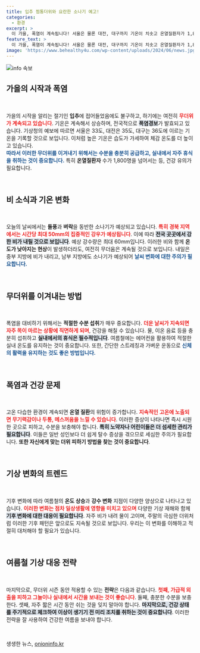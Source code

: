 ```yaml
---
title: 입추 찜통더위와 요란한 소나기 예고!
categories:
  - 환경
excerpt: >
  이 가을, 폭염이 계속됩니다! 서울은 물론 대전, 대구까지 기온이 치솟고 온열질환자가 1,800명 이상 발생 중. 찜통더위를 이겨낼 방법과 주의사항을 확인하세요!
feature_text: >
  이 가을, 폭염이 계속됩니다! 서울은 물론 대전, 대구까지 기온이 치솟고 온열질환자가 1,800명 이상 발생 중. 찜통더위를 이겨낼 방법과 주의사항을 확인하세요!
image: 'https://www.behealthy4u.com/wp-content/uploads/2024/06/news.jpg'
---
```


<p><img src="https://www.behealthy4u.com/wp-content/uploads/2024/06/news.jpg" alt="info 속보" /></p>

<h2 data-ke-size="size26">가을의 시작과 폭염</h2>

<p data-ke-size="size16">&nbsp;</p>

<p>가을의 시작을 알리는 절기인 <b>입추</b>에 접어들었음에도 불구하고, 하기에는 여전히 <b><span style="color: #ee2323;">무더위가 계속되고 있습니다</span></b>. 기온은 계속해서 상승하며, 전국적으로 <b><span style="background-color: #21538527;">폭염경보</span></b>가 발효되고 있습니다. 기상청의 예보에 따르면 서울은 33도, 대전은 35도, 대구는 36도에 이르는 기온을 기록할 것으로 보입니다. 이처럼 높은 기온은 습도가 가세하여 체감 온도를 더 높이고 있습니다.</br><b><span style="color: #1a5490;">따라서 이러한 무더위를 이겨내기 위해서는 수분을 충분히 공급하고, 실내에서 자주 휴식을 취하는 것이 중요합니다.</span></b> 특히 <b>온열질환자</b> 수가 1,800명을 넘어서는 등, 건강 유의가 필요합니다. </p>

<p data-ke-size="size16">&nbsp;</p>

<h2 data-ke-size="size26">비 소식과 기온 변화</h2>

<p data-ke-size="size16">&nbsp;</p>

<p>오늘의 날씨에서는 <b>돌풍</b>과 <b>벼락</b>을 동반한 소나기가 예상되고 있습니다. <b><span style="color: #ee2323;">특히 경북 지역에서는 시간당 최대 50mm의 집중적인 강우가 예상됩니다</span></b>. 이에 따라 <b><span style="background-color: #21538527;">전국 곳곳에서 강한 비가 내릴 것으로 보입니다</span></b>. 예상 강수량은 최대 60mm입니다. 이러한 비와 함께 <b>온도가 낮아지는 현상</b>이 발생하더라도, 여전히 무더움은 계속될 것으로 보입니다. 내일은 중부 지방에 비가 내리고, 남부 지방에도 소나기가 예상되어 <b><span style="color: #1a5490;">날씨 변화에 대한 주의가 필요합니다.</span></b></p>

<p data-ke-size="size16">&nbsp;</p>

<h2 data-ke-size="size26">무더위를 이겨내는 방법</h2>

<p data-ke-size="size16">&nbsp;</p>

<p>폭염을 대비하기 위해서는 <b>적절한 수분 섭취</b>가 매우 중요합니다. <b><span style="color: #ee2323;">더운 날씨가 지속되면 자주 목이 마르는 상황에 직면하게 되며</span></b>, 건강을 해칠 수 있습니다. 물, 이온 음료 등을 충분히 섭취하고 <b><span style="background-color: #21538527;">실내에서의 휴식은 필수적입니다</span></b>. 여름철에는 에어컨을 활용하여 적절한 실내 온도를 유지하는 것이 중요합니다. 또한, 간단한 스트레칭과 가벼운 운동으로 <b><span style="color: #1a5490;">신체의 활력을 유지하는 것도 좋은 방법입니다.</span></b> </p>

<p data-ke-size="size16">&nbsp;</p>

<h2 data-ke-size="size26">폭염과 건강 문제</h2>

<p data-ke-size="size16">&nbsp;</p>

<p>고온 다습한 환경이 계속되면 <b>온열 질환</b>의 위험이 증가합니다. <b><span style="color: #ee2323;">지속적인 고온에 노출되면 무기력감이나 두통, 메스꺼움을 느낄 수 있습니다</span></b>. 이러한 증상이 나타나면 즉시 시원한 곳으로 피하고, 수분을 보충해야 합니다. <b><span style="background-color: #21538527;">특히 노약자나 어린이들은 더 섬세한 관리가 필요합니다</span></b>. 이들은 일반 성인보다 더 쉽게 탈수 증상을 겪으므로 세심한 주의가 필요합니다. <b>또한 자신에게 맞는 더위 피하기 방법을 찾는 것이 중요합니다</b>.</p>

<p data-ke-size="size16">&nbsp;</p>

<h2 data-ke-size="size26">기상 변화의 트렌드</h2>

<p data-ke-size="size16">&nbsp;</p>

<p>기후 변화에 따라 여름철의 <b>온도 상승</b>과 <b>강수 변화</b> 지점이 다양한 양상으로 나타나고 있습니다. <b><span style="color: #ee2323;">이러한 변화는 점차 일상생활에 영향을 미치고 있으며</span></b> 다양한 기상 재해와 함께 <b><span style="background-color: #21538527;">기후 변화에 대한 대응이 필요합니다</span></b>. 자주 비가 내려 물이 고이며, 주말의 극심한 더위처럼 이러한 기후 패턴은 앞으로도 지속될 것으로 보입니다. 우리는 이 변화를 이해하고 적절히 대처해야 할 필요가 있습니다. </p>

<p data-ke-size="size16">&nbsp;</p>

<h2 data-ke-size="size26">여름철 기상 대응 전략</h2>

<p data-ke-size="size16">&nbsp;</p>

<p>마지막으로, 무더위 시즌 동안 적용할 수 있는 <b>전략</b>은 다음과 같습니다. <b><span style="color: #ee2323;">첫째, 가급적 외출을 피하고 그늘이나 실내에서 시간을 보내는 것이 좋습니다</span></b>. 둘째, 충분한 수분을 보충한다. 셋째, 자주 짧은 시간 동안 쉬는 것을 잊지 말아야 합니다. <b><span style="background-color: #21538527;">마지막으로, 건강 상태를 주기적으로 체크하여 이상이 생기기 전 미리 조치를 취하는 것이 중요합니다</span></b>. 이러한 전략을 잘 사용하여 건강한 여름을 보내야 합니다. </p>

<p data-ke-size="size16">&nbsp;</p>
생생한 뉴스, <a href="https://onioninfo.kr" rel="dofollow">onioninfo.kr</a>


